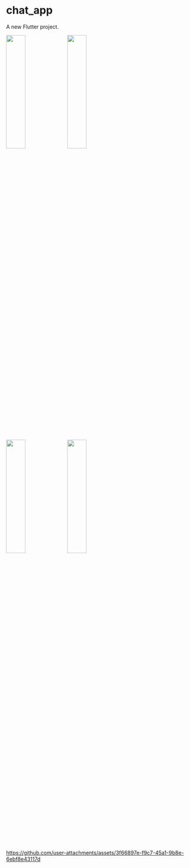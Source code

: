 # chat_app

A new Flutter project.

<img src="https://github.com/user-attachments/assets/ec99ce73-0258-4945-8324-ff3457a21768" height=28% width=32%>
<img src="https://github.com/user-attachments/assets/5bd6c14e-7d28-47cc-b454-67a220faa8f8" height=28% width=32%>
<br>
<img src="https://github.com/user-attachments/assets/08de668f-2a69-428c-a5af-5c311277dc09" height=28% width=32%>
<img src="https://github.com/user-attachments/assets/1431e519-38f1-4b3c-b85d-af9c36b9fbd3" height=28% width=32%>


https://github.com/user-attachments/assets/3f66897e-f9c7-45a1-9b8e-6ebf8e43117d

